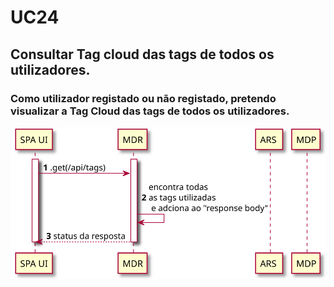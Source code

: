 # UC24

##  Consultar Tag cloud das tags de todos os utilizadores.
### Como utilizador registado ou não registado, pretendo visualizar a Tag Cloud das tags de todos os utilizadores.

![UC24.svg](UC24.svg)
